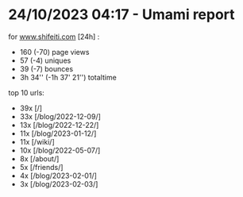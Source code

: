 # 24/10/2023 04:17 - Umami report
for www.shifeiti.com [24h] :

 - 160 (-70) page views
 - 57 (-4) uniques
 - 39 (-7) bounces
 - 3h 34'' (-1h 37' 21'') totaltime


top 10 urls:
 - 39x [/]
 - 33x [/blog/2022-12-09/]
 - 13x [/blog/2022-12-22/]
 - 11x [/blog/2023-01-12/]
 - 11x [/wiki/]
 - 10x [/blog/2022-05-07/]
 - 8x [/about/]
 - 5x [/friends/]
 - 4x [/blog/2023-02-01/]
 - 3x [/blog/2023-02-03/]


